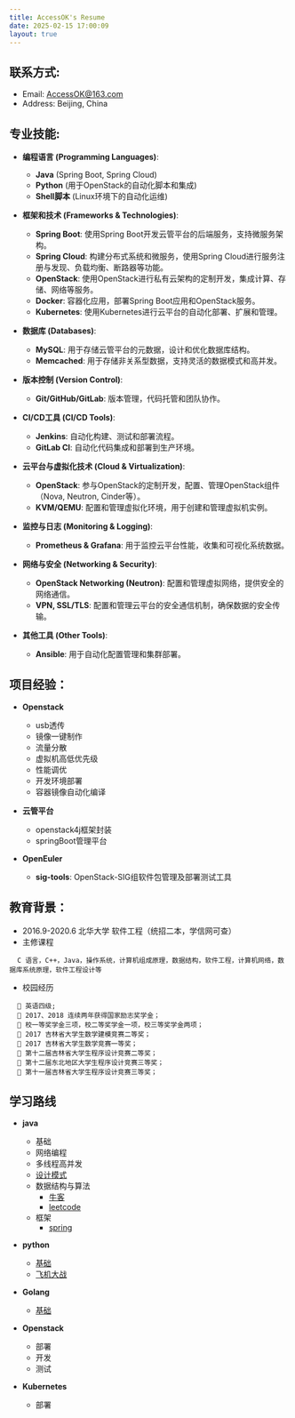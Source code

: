 ```yaml
---
title: AccessOK's Resume
date: 2025-02-15 17:00:09
layout: true
---
```


## 联系方式:

- Email: AccessOK@163.com
- Address: Beijing, China

## 专业技能:

- **编程语言 (Programming Languages)**:
  - **Java** (Spring Boot, Spring Cloud)
  - **Python** (用于OpenStack的自动化脚本和集成)
  - **Shell脚本** (Linux环境下的自动化运维)

- **框架和技术 (Frameworks & Technologies)**:
  - **Spring Boot**: 使用Spring Boot开发云管平台的后端服务，支持微服务架构。
  - **Spring Cloud**: 构建分布式系统和微服务，使用Spring Cloud进行服务注册与发现、负载均衡、断路器等功能。
  - **OpenStack**: 使用OpenStack进行私有云架构的定制开发，集成计算、存储、网络等服务。
  - **Docker**: 容器化应用，部署Spring Boot应用和OpenStack服务。
  - **Kubernetes**: 使用Kubernetes进行云平台的自动化部署、扩展和管理。

- **数据库 (Databases)**:
  - **MySQL**: 用于存储云管平台的元数据，设计和优化数据库结构。
  - **Memcached**: 用于存储非关系型数据，支持灵活的数据模式和高并发。

- **版本控制 (Version Control)**:
  - **Git/GitHub/GitLab**: 版本管理，代码托管和团队协作。

- **CI/CD工具 (CI/CD Tools)**:
  - **Jenkins**: 自动化构建、测试和部署流程。
  - **GitLab CI**: 自动化代码集成和部署到生产环境。

- **云平台与虚拟化技术 (Cloud & Virtualization)**:
  - **OpenStack**: 参与OpenStack的定制开发，配置、管理OpenStack组件（Nova, Neutron, Cinder等）。
  - **KVM/QEMU**: 配置和管理虚拟化环境，用于创建和管理虚拟机实例。

- **监控与日志 (Monitoring & Logging)**:
  - **Prometheus & Grafana**: 用于监控云平台性能，收集和可视化系统数据。

- **网络与安全 (Networking & Security)**:
  - **OpenStack Networking (Neutron)**: 配置和管理虚拟网络，提供安全的网络通信。
  - **VPN, SSL/TLS**: 配置和管理云平台的安全通信机制，确保数据的安全传输。

- **其他工具 (Other Tools)**:
  - **Ansible**: 用于自动化配置管理和集群部署。

## 项目经验：
  - **Openstack**
    - usb透传
    - 镜像一键制作
    - 流量分散
    - 虚拟机高低优先级
    - 性能调优
    - 开发环境部署
    - 容器镜像自动化编译
  
  - **云管平台**
    - openstack4j框架封装
    - springBoot管理平台

  - **OpenEuler**
    - **sig-tools**: OpenStack-SIG组软件包管理及部署测试工具

## 教育背景：
  - 2016.9-2020.6 北华大学 软件工程（统招二本，学信网可查） 
  - 主修课程
  ```
    C 语言，C++，Java，操作系统，计算机组成原理，数据结构，软件工程，计算机网络，数据库系统原理，软件工程设计等
  ```
  - 校园经历
  ```
     英语四级;
     2017、2018 连续两年获得国家励志奖学金；
     校一等奖学金三项，校二等奖学金一项，校三等奖学金两项；
     2017 吉林省大学生数学建模竞赛二等奖；
     2017 吉林省大学生数学竞赛一等奖；
     第十二届吉林省大学生程序设计竞赛二等奖；
     第十二届东北地区大学生程序设计竞赛三等奖；
     第十一届吉林省大学生程序设计竞赛三等奖；  
  ```
## 学习路线
- **java**
  - 基础
  - 网络编程
  - 多线程高并发
  - [设计模式](https://github.com/AccessOK/Java-Design-Patterns.git)
  - 数据结构与算法
      - [牛客](https://github.com/AccessOK/newcode.git)
      - [leetcode]()
  - 框架
    - [spring](https://github.com/AccessOK/spring.git)

- **python**
  - [基础]()
  - [飞机大战]()

- **Golang**
  - [基础](https://github.com/AccessOK/golang.git)

- **Openstack**
  - 部署
  - 开发
  - 测试

- **Kubernetes**
  - 部署
